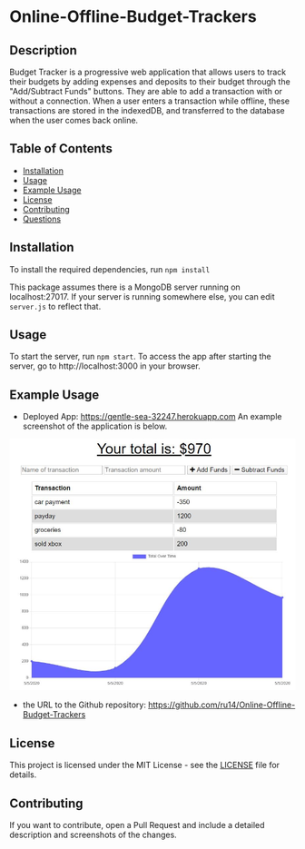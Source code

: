 # Online-Offline-Budget-Trackers

## Description

Budget Tracker is a progressive web application that allows users to track their budgets by adding expenses and deposits to their budget through the "Add/Subtract Funds" buttons. They are able to add a transaction with or without a connection. When a user enters a transaction while offline, these transactions are stored in the indexedDB, and transferred to the database when the user comes back online.

## Table of Contents

- [Installation](#installation)
- [Usage](#usage)
- [Example Usage](#example-usage)
- [License](#license)
- [Contributing](#contributing)
- [Questions](#questions)

## Installation

To install the required dependencies, run `npm install`

This package assumes there is a MongoDB server running on localhost:27017. If your server is running somewhere else, you can edit `server.js` to reflect that.

## Usage

To start the server, run `npm start`. To access the app after starting the server, go to http://localhost:3000 in your browser.

## Example Usage

* Deployed App: https://gentle-sea-32247.herokuapp.com
An example screenshot of the application is below.

![screenshot](Assets/screenshot.jpg)
* the URL to the Github repository: https://github.com/ru14/Online-Offline-Budget-Trackers
## License

This project is licensed under the MIT License - see the [LICENSE](LICENSE) file for details.

## Contributing

If you want to contribute, open a Pull Request and include a detailed description and screenshots of the changes.


